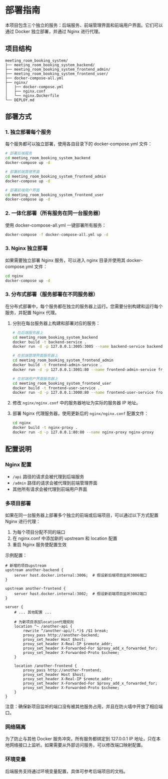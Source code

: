 # 部署指南

本项目包含三个独立的服务：后端服务、前端管理界面和前端用户界面。它们可以通过 Docker 独立部署，并通过 Nginx 进行代理。

## 项目结构

```
meeting_room_booking_system/
├── meeting_room_booking_system_backend/
├── meeting_room_booking_system_frontend_admin/
├── meeting_room_booking_system_frontend_user/
├── docker-compose-all.yml
├── nginx/
│   ├── docker-compose.yml
│   ├── nginx.conf
│   └── nginx.Dockerfile
└── DEPLOY.md
```

## 部署方式

### 1. 独立部署每个服务

每个服务都可以独立部署，使用各自目录下的 docker-compose.yml 文件：

```bash
# 部署后端服务
cd meeting_room_booking_system_backend
docker-compose up -d

# 部署前端管理界面
cd meeting_room_booking_system_frontend_admin
docker-compose up -d

# 部署前端用户界面
cd meeting_room_booking_system_frontend_user
docker-compose up -d
```

### 2. 一体化部署（所有服务在同一台服务器）

使用 docker-compose-all.yml 一键部署所有服务：

```bash
docker-compose -f docker-compose-all.yml up -d
```

### 3. Nginx 独立部署

如果需要独立部署 Nginx 服务，可以进入 nginx 目录并使用其 docker-compose.yml 文件：

```bash
cd nginx
docker-compose up -d
```

### 3. 分布式部署（服务部署在不同服务器）

在分布式部署中，每个服务都在独立的服务器上运行。您需要分别构建和运行每个服务，并配置 Nginx 代理。

1. 分别在每台服务器上构建和部署对应的服务：

   ```bash
   # 在后端服务器上
   cd meeting_room_booking_system_backend
   docker build -t backend-service .
   docker run -d -p 127.0.0.1:3005:3005 --name backend-service backend-service

   # 在前端管理界面服务器上
   cd meeting_room_booking_system_frontend_admin
   docker build -t frontend-admin-service .
   docker run -d -p 127.0.0.1:3001:80 --name frontend-admin-service frontend-admin-service

   # 在前端用户界面服务器上
   cd meeting_room_booking_system_frontend_user
   docker build -t frontend-user-service .
   docker run -d -p 127.0.0.1:3000:80 --name frontend-user-service frontend-user-service
   ```

2. 修改 `nginx/nginx.conf` 中的服务器地址为实际的服务器 IP 地址。

3. 部署 Nginx 代理服务器，使用更新后的 `nginx/nginx.conf` 配置文件：

   ```bash
   cd nginx
   docker build -t nginx-proxy .
   docker run -d -p 127.0.0.1:80:80 --name nginx-proxy nginx-proxy
   ```

## 配置说明

### Nginx 配置

- `/api` 路径的请求会被代理到后端服务
- `/admin` 路径的请求会被代理到前端管理界面
- 其他所有请求会被代理到前端用户界面

### 多项目部署

如果在同一台服务器上部署多个独立的前端或后端项目，可以通过以下方式配置 Nginx 进行代理：

1. 为每个项目分配不同的端口
2. 在 nginx.conf 中添加新的 upstream 和 location 配置
3. 重启 Nginx 服务使配置生效

示例配置：

```nginx
# 新增的项目upstream
upstream another-backend {
    server host.docker.internal:3006;  # 假设新后端项目监听3006端口
}

upstream another-frontend {
    server host.docker.internal:3002;  # 假设新前端项目监听3002端口
}

server {
    # ... 其他配置 ...

    # 为新项目添加location代理规则
    location ^~ /another-api {
        rewrite ^/another-api/(.*)$ /$1 break;
        proxy_pass http://another-backend;
        proxy_set_header Host $host;
        proxy_set_header X-Real-IP $remote_addr;
        proxy_set_header X-Forwarded-For $proxy_add_x_forwarded_for;
        proxy_set_header X-Forwarded-Proto $scheme;
    }

    location /another-frontend {
        proxy_pass http://another-frontend;
        proxy_set_header Host $host;
        proxy_set_header X-Real-IP $remote_addr;
        proxy_set_header X-Forwarded-For $proxy_add_x_forwarded_for;
        proxy_set_header X-Forwarded-Proto $scheme;
    }
}
```

注意：确保新项目监听的端口没有被其他服务占用，并且在防火墙中开放了相应端口。

### 网络隔离

为了防止与其他 Docker 服务冲突，所有服务都绑定到 127.0.0.1 IP 地址，只在本地网络接口上监听。如果需要从外部访问服务，可以修改端口映射配置。

### 环境变量

后端服务支持通过环境变量配置，具体可参考后端项目的文档。
